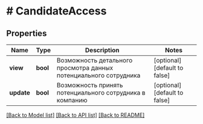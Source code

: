 # # CandidateAccess

## Properties

Name | Type | Description | Notes
------------ | ------------- | ------------- | -------------
**view** | **bool** | Возможность детального просмотра данных потенциального сотрудника | [optional] [default to false]
**update** | **bool** | Возможность принять потенциального сотрудника в компанию | [optional] [default to false]

[[Back to Model list]](../../README.md#models) [[Back to API list]](../../README.md#endpoints) [[Back to README]](../../README.md)
